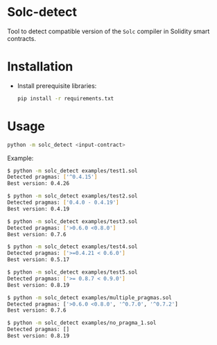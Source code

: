 Solc-detect
================

Tool to detect compatible version of the `Solc` compiler in Solidity smart
contracts.

# Installation

- Install prerequisite libraries:

  ``` sh
  pip install -r requirements.txt
  ```

# Usage


  ```sh
  python -m solc_detect <input-contract>

  ```

  Example:

  ```sh
  $ python -m solc_detect examples/test1.sol
  Detected pragmas: ['^0.4.15']
  Best version: 0.4.26

  $ python -m solc_detect examples/test2.sol
  Detected pragmas: ['0.4.0 - 0.4.19']
  Best version: 0.4.19

  $ python -m solc_detect examples/test3.sol
  Detected pragmas: ['>0.6.0 <0.8.0']
  Best version: 0.7.6

  $ python -m solc_detect examples/test4.sol
  Detected pragmas: ['>=0.4.21 < 0.6.0']
  Best version: 0.5.17

  $ python -m solc_detect examples/test5.sol
  Detected pragmas: ['>= 0.8.7 < 0.9.0']
  Best version: 0.8.19

  $ python -m solc_detect examples/multiple_pragmas.sol
  Detected pragmas: ['>0.6.0 <0.8.0', '^0.7.0', '^0.7.2']
  Best version: 0.7.6

  $ python -m solc_detect examples/no_pragma_1.sol
  Detected pragmas: []
  Best version: 0.8.19
  ```
